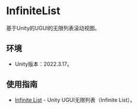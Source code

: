 ﻿# InfiniteList

基于Unity的UGUI的无限列表滚动视图。

## 环境

- Unity版本：2022.3.17。

## 使用指南

- [Infinite List](https://wanderer.blog.csdn.net/article/details/109118582) - Unity UGUI无限列表（Infinite List）。